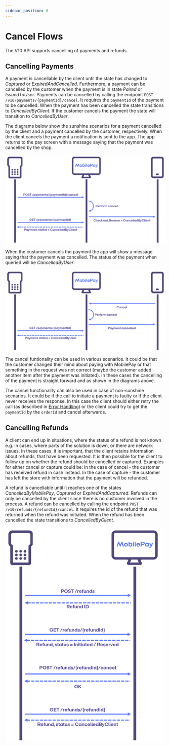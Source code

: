 ```yaml
---
sidebar_position: 6
---
```


# Cancel Flows

The V10 API supports cancelling of payments and refunds.

## Cancelling Payments

A payment is cancellable by the client until the state has changed to *Captured* or *ExpiredAndCancelled*. Furthermore, a payment can be cancelled by the customer when the payment is in state *Paired* or *IssuedToUser*.
Payments can be cancelled by calling the endpoint `POST /v10/payments/{paymentId}/cancel`. It requires the `paymentId` of the payment to be cancelled. When the payment has been cancelled the state transitions to *CancelledByClient*.
If the customer cancels the payment the state will transition to *CancelledByUser*.

The diagrams below show the sunshine scenarios for a payment cancelled by the client and a payment cancelled by the customer, respectively.
When the client cancels the payment a notification is sent to the app. The app returns to the pay screen with a message saying that the payment was cancelled by the shop.

[![Cancel by client](/img/pos-cancel-by-client.png)](/img/pos-cancel-by-client.png)

When the customer cancels the payment the app will show a message saying that the payment was cancelled. The status of the payment when queried will be *CancelledByUser*.

[![Cancel by user](/img/pos-cancel-by-user.png)](/img/pos-cancel-by-user.png)

The cancel funtionality can be used in various scenarios. It could be that the customer changed their mind about paying with MobilePay or that something in the request was not correct (maybe the customer added another item after the payment was initiated). In these cases the cancelling of the payment is straight forward and as shown in the diagrams above.

The cancel functionality can also be used in case of non-sunshine scenarios.
It could be if the call to initiate a payment is faulty or if the client never receives the response. In this case the client should either retry the call (as described in [Error Handling](/docs/pos/api-principles#error-handling)) or the client could try to get the `paymentId` by the `orderId` and cancel afterwards.

## Cancelling Refunds

A client can end up in situations, where the status of a refund is not known e.g. in cases, where parts of the solution is down, or there are network issues. In these cases, it is important, that the client retains information about refunds, that have been requested. It is then possible for the client to follow up on whether the refund should be cancelled or captured. Examples for either cancel or capture could be: In the case of cancel - the customer has received refund in cash instead. In the case of capture - the customer has left the store with information that the payment will be refunded.

A refund is cancellable until it reaches one of the states *CancelledByMobilePay*, *Captured* or *ExpiredAndCapturred*. Refunds can only be cancelled by the client since there is no customer involved in the process. A refund can be cancelled by calling the endpoint `POST /v10/refunds/{refundId}/cancel`. It requires the id of the refund that was returned when the refund was initiated.
When the refund has been cancelled the state transitions to *CancelledByClient*.

[![Cancel refund by client](/img/pos-cancel-refund-by-client.png)](/img/pos-cancel-refund-by-client.png)
